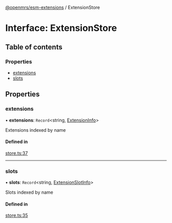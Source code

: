 [@openmrs/esm-extensions](../API.md) / ExtensionStore

# Interface: ExtensionStore

## Table of contents

### Properties

- [extensions](extensionstore.md#extensions)
- [slots](extensionstore.md#slots)

## Properties

### extensions

• **extensions**: `Record`<string, [ExtensionInfo](extensioninfo.md)\>

Extensions indexed by name

#### Defined in

[store.ts:37](https://github.com/openmrs/openmrs-esm-core/blob/master/packages/framework/esm-extensions/src/store.ts#L37)

___

### slots

• **slots**: `Record`<string, [ExtensionSlotInfo](extensionslotinfo.md)\>

Slots indexed by name

#### Defined in

[store.ts:35](https://github.com/openmrs/openmrs-esm-core/blob/master/packages/framework/esm-extensions/src/store.ts#L35)
